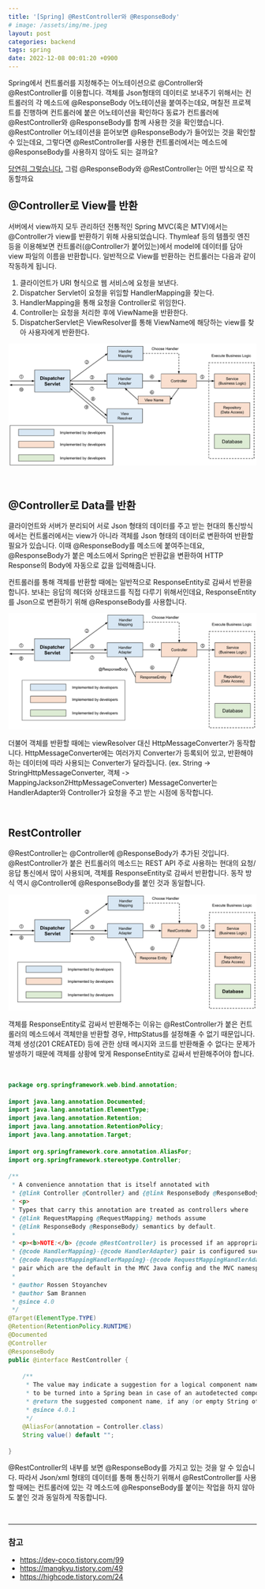```yaml
---
title: '[Spring] @RestController와 @ResponseBody'
# image: /assets/img/me.jpeg
layout: post
categories: backend
tags: spring
date: 2022-12-08 00:01:20 +0900
---
```



Spring에서 컨트롤러를 지정해주는 어노테이션으로 @Controller와 @RestController를 이용합니다. 객체를 Json형태의 데이터로 보내주기 위해서는 컨트롤러의 각 메소드에 @ResponseBody 어노테이션을 붙여주는데요, 며칠전 프로젝트를 진행하며 컨트롤러에 붙은 어노테이션을 확인하다 동료가 컨트롤러에 @RestController와 @ResponseBody를 함께 사용한 것을 확인했습니다. @RestController 어노테이션을 뜯어보면 @ResponseBody가 들어있는 것을 확인할 수 있는데요, 그렇다면 @RestController를 사용한 컨트롤러에서는 메소드에 @ResponseBody를 사용하지 않아도 되는 걸까요? 


<u>당연히 그렇습니다.</u> 그럼 @ResponseBody와 @RestController는 어떤 방식으로 작동할까요

## @Controller로 View를 반환

서버에서 view까지 모두 관리하던 전통적인 Spring MVC(혹은 MTV)에서는 @Controller가 view를 반환하기 위해 사용되었습니다. Thymleaf 등의 템플릿 엔진 등을 이용해보면 컨트롤러(@Controller가 붙어있는)에서 model에 데이터를 담아 view 파일의 이름을 반환합니다. 일반적으로 View를 반환하는 컨트롤러는 다음과 같이 작동하게 됩니다. 

1. 클라이언트가 URI 형식으로 웹 서비스에 요청을 보낸다. 
2. Dispatcher Servlet이 요청을 위임할 HandlerMapping을 찾는다.
3. HandlerMapping을 통해 요청을 Controller로 위임한다.
4. Controller는 요청을 처리한 후에 ViewName을 반환한다.
5. DispatcherServlet은 ViewResolver를 통해 ViewName에 해당하는 view를 찾아 사용자에게 반환한다. 

![image](../../assets/img/controller-view.png)

<br/>

## @Controller로 Data를 반환

클라이언트와 서버가 분리되어 서로 Json 형태의 데이터를 주고 받는 현대의 통신방식에서는 컨트롤러에서는 view가 아니라 객체를 Json 형태의 데이터로 변환하여 반환할 필요가 있습니다. 이때 @ResponseBody를 메소드에 붙여주는데요, @ResponseBody가 붙은 메소드에서 Spring은 반환값을 변환하여 HTTP Response의 Body에 자동으로 값을 입력해줍니다. 

컨트롤러를 통해 객체를 반환할 때에는 일반적으로 ResponseEntity로 감싸서 반환을 합니다. 보내는 응답의 헤더와 상태코드를 직접 다루기 위해서인데요, ResponseEntity를 Json으로 변환하기 위해 @ResponseBody를 사용합니다. 


![image](../../assets/img/controller-data.png)

더불어 객체를 반환할 때에는 viewResolver 대신 HttpMessageConverter가 동작합니다. HttpMessageConverter에는 여러가지 Converter가 등록되어 있고, 반환해야하는 데이터에 따라 사용되는 Converter가 달라집니다. (ex. String -> StringHttpMessageConverter, 객체 -> MappingJackson2HttpMessageConverter) MessageConverter는 HandlerAdapter와 Controller가 요청을 주고 받는 시점에 동작합니다. 



<br/>

## RestController

@RestController는 @Controller에 @ResponseBody가 추가된 것입니다. @RestController가 붙은 컨트롤러의 메소드는  REST API 주로 사용하는 현대의 요청/응답 통신에서 많이 사용되며, 객체를 ResponseEntity로 감싸서 반환합니다. 동작 방식 역시 @Controller에 @ResponseBody를 붙인 것과 동일합니다. 

![image](../../assets/img/restController.png)

객체를 ResponseEntity로 감싸서 반환해주는 이유는 @RestController가 붙은 컨트롤러의 메소드에서 객체만을 반환할 경우, HttpStatus를 설정해줄 수 없기 때문입니다. 객체 생성(201 CREATED) 등에 관한 상태 메시지와 코드를 반환해줄 수 없다는 문제가 발생하기 때문에 객체를 상황에 맞게 ResponseEntity로 감싸서 반환해주어야 합니다. 

<br/>


```java
package org.springframework.web.bind.annotation;

import java.lang.annotation.Documented;
import java.lang.annotation.ElementType;
import java.lang.annotation.Retention;
import java.lang.annotation.RetentionPolicy;
import java.lang.annotation.Target;

import org.springframework.core.annotation.AliasFor;
import org.springframework.stereotype.Controller;

/**
 * A convenience annotation that is itself annotated with
 * {@link Controller @Controller} and {@link ResponseBody @ResponseBody}.
 * <p>
 * Types that carry this annotation are treated as controllers where
 * {@link RequestMapping @RequestMapping} methods assume
 * {@link ResponseBody @ResponseBody} semantics by default.
 *
 * <p><b>NOTE:</b> {@code @RestController} is processed if an appropriate
 * {@code HandlerMapping}-{@code HandlerAdapter} pair is configured such as the
 * {@code RequestMappingHandlerMapping}-{@code RequestMappingHandlerAdapter}
 * pair which are the default in the MVC Java config and the MVC namespace.
 *
 * @author Rossen Stoyanchev
 * @author Sam Brannen
 * @since 4.0
 */
@Target(ElementType.TYPE)
@Retention(RetentionPolicy.RUNTIME)
@Documented
@Controller
@ResponseBody
public @interface RestController {

	/**
	 * The value may indicate a suggestion for a logical component name,
	 * to be turned into a Spring bean in case of an autodetected component.
	 * @return the suggested component name, if any (or empty String otherwise)
	 * @since 4.0.1
	 */
	@AliasFor(annotation = Controller.class)
	String value() default "";

}

```

@RestController의 내부를 보면 @ResponseBody를 가지고 있는 것을 알 수 있습니다. 따라서 Json/xml 형태의 데이터를 통해 통신하기 위해서 @RestController를 사용할 때에는 컨트롤러에 있는 각 메소드에 @ResponseBody를 붙이는 작업을 하지 않아도 붙인 것과 동일하게 작동합니다. 

<br/>

---
### 참고
- https://dev-coco.tistory.com/99
- https://mangkyu.tistory.com/49
- https://highcode.tistory.com/24
